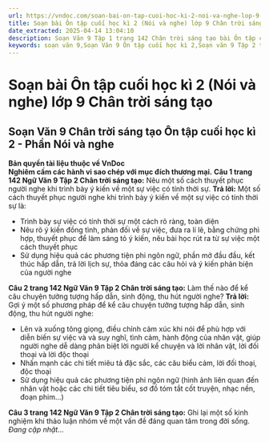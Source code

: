 ```yaml
---
url: https://vndoc.com/soan-bai-on-tap-cuoi-hoc-ki-2-noi-va-nghe-lop-9-chan-troi-sang-tao-322367
title: Soạn bài Ôn tập cuối học kì 2 (Nói và nghe) lớp 9 Chân trời sáng tạo - VnDoc.com
date_extracted: 2025-04-14 13:04:10
description: Soạn Văn 9 Tập 1 trang 142 Chân trời sáng tạo bài Ôn tập cuối học kì 2 - Phần Nói và nghe gồm phần trả lời chi tiết, đầy đủ, bám sát các câu hỏi, yêu cầu trong SGK (chỉ có trên VnDoc). Mời các bạn tham khảo.
keywords: soạn văn 9,Soạn Văn 9 Ôn tập cuối học kì 2,Soạn văn 9 Tập 2 trang 142 Chân trời sáng tạo,Ôn tập cuối học kì 2 lớp 9 Chân trời sáng tạo,Ôn tập cuối học kì 2 trang 142 lớp 9,Soạn Văn 9 Ôn tập cuối học kì 2 Chân trời sáng tạo,văn 9,ngữ văn 9,soạn văn 9 chân trời sáng tạo,soạn văn 9 tập 2,giải văn 9,soạn ngữ văn 9,giải ngữ văn 9,giải sgk ngữ văn 9
---
```


# Soạn bài Ôn tập cuối học kì 2 \(Nói và nghe\) lớp 9 Chân trời sáng tạo
## **Soạn Văn 9 Chân trời sáng tạo Ôn tập cuối học kì 2 - Phần Nói và nghe**
**Bản quyền tài liệu thuộc về VnDoc**  
**Nghiêm cấm các hành vi sao chép với mục đích thương mại.**
**Câu 1 trang 142 Ngữ Văn 9 Tập 2 Chân trời sáng tạo:** Nêu một số cách thuyết phục người nghe khi trình bày ý kiến về một sự việc có tính thời sự.
**Trả lời:**
Một số cách thuyết phục người nghe khi trình bày ý kiến về một sự việc có tính thời sự là:
  * Trình bày sự việc có tính thời sự một cách rõ ràng, toàn diện
  * Nêu rõ ý kiến đồng tình, phản đối về sự việc, đưa ra lí lẽ, bằng chứng phì hợp, thuyết phục để làm sáng tỏ ý kiến, nêu bài học rút ra từ sự việc một cách thuyết phục
  * Sử dụng hiệu quả các phương tiện phi ngôn ngữ, phần mở đầu đầu, kết thúc hấp dẫn, trả lời lịch sự, thỏa đáng các câu hỏi và ý kiến phản biện của người nghe

**Câu 2 trang 142 Ngữ Văn 9 Tập 2 Chân trời sáng tạo:** Làm thế nào để kể câu chuyện tưởng tượng hấp dẫn, sinh động, thu hút người nghe?
**Trả lời:**
Gợi ý một số phương pháp để kể câu chuyện tưởng tượng hấp dẫn, sinh động, thu hút người nghe:
  * Lên và xuống tông giọng, điều chỉnh cảm xúc khi nói để phù hợp với diễn biến sự việc và và suy nghĩ, tình cảm, hành động của nhân vật, giúp người nghe dễ dàng phân biệt lời người kể chuyện và lời nhân vật, lời đối thoại và lời độc thoại
  * Nhấn mạnh các chi tiết miêu tả đặc sắc, các câu biểu cảm, lời đối thoại, độc thoại
  * Sử dụng hiệu quả các phương tiện phi ngôn ngữ \(hình ảnh liên quan đến nhân vật hoặc các chi tiết tiêu biểu, sơ đồ tóm tắt cốt truyện, nhạc nền, đoạn phim...\)

**Câu 3 trang 142 Ngữ Văn 9 Tập 2 Chân trời sáng tạo:** Ghi lại một số kinh nghiệm khi thảo luận nhóm về một vấn đề đáng quan tâm trong đời sống.
_Đang cập nhật..._
